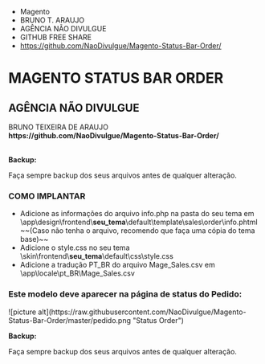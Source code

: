  * Magento
 * BRUNO T. ARAUJO
 * AGÊNCIA NÃO DIVULGUE
 * GITHUB FREE SHARE
 * https://github.com/NaoDivulgue/Magento-Status-Bar-Order/
 
<h1>MAGENTO STATUS BAR ORDER</h1>
<h2>AGÊNCIA NÃO DIVULGUE</h2>
BRUNO TEIXEIRA DE ARAUJO<br/>
<b>https://github.com/NaoDivulgue/Magento-Status-Bar-Order/</b>
<br/>
<br/>

<b>Backup:</b>
<p>Faça sempre backup dos seus arquivos antes de qualquer alteração.</p>

<h3>COMO IMPLANTAR</h3>
<ul>
	<li>Adicione as informações do arquivo info.php na pasta do seu tema em \app\design\frontend\<b>seu_tema</b>\default\template\sales\order\info.phtml ~~(Caso não tenha o arquivo, recomendo que faça uma cópia do tema base)~~</li>
	<li>Adicione o style.css no seu tema \skin\frontend\<b>seu_tema</b>\default\css\style.css</li>
	<li>Adicione a tradução PT_BR do arquivo Mage_Sales.csv em \app\locale\pt_BR\Mage_Sales.csv</li> 
</ul>
<h3>Este modelo deve aparecer na página de status do Pedido:</h3>
![picture alt](https://raw.githubusercontent.com/NaoDivulgue/Magento-Status-Bar-Order/master/pedido.png "Status Order")


<b>Backup:</b>
<p>Faça sempre backup dos seus arquivos antes de qualquer alteração.</p>

